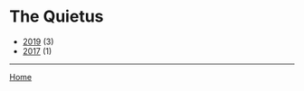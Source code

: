 # The Quietus

  * [2019](./the-quietus-2019.md/) (3)
  * [2017](./the-quietus-2017.md/) (1)

----

[Home](../)
